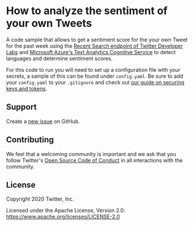 # How to analyze the sentiment of your own Tweets

A code sample that allows to get a sentiment score for the your own Tweet for the past week using the [Recent Search endpoint of Twitter Developer Labs](https://developer.twitter.com/en/docs/labs/recent-search/overview) and [Microsoft Azure's Text Analytics Cognitive Service](https://azure.microsoft.com/en-us/services/cognitive-services/text-analytics/) to detect languages and determine sentiment scores.

For this code to run you will need to set up a configuration file with your secrets, a sample of this can be found under `config.yaml`. Be sure to add your `config.yaml` to your `.gitignore` and check out [our guide on securing keys and tokens](https://developer.twitter.com/en/docs/basics/authentication/guides/securing-keys-and-tokens).

## Support
Create a [new issue](https://github.com/twitterdev/how-positive-was-your-week/issues) on GitHub.

## Contributing

We feel that a welcoming community is important and we ask that you follow Twitter's
[Open Source Code of Conduct](https://github.com/twitter/code-of-conduct/blob/master/code-of-conduct.md)
in all interactions with the community.

## License

Copyright 2020 Twitter, Inc.

Licensed under the Apache License, Version 2.0: https://www.apache.org/licenses/LICENSE-2.0
